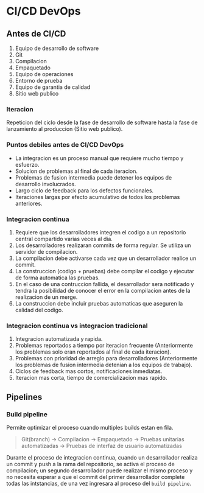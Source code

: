 # CI/CD DevOps

## Antes de CI/CD

1. Equipo de desarrollo de software
2. Git
3. Compilacion
4. Empaquetado
5. Equipo de operaciones
6. Entorno de prueba
7. Equipo de garantia de calidad
8. Sitio web publico

### Iteracion

Repeticion del ciclo desde la fase de desarrollo de software hasta la fase de lanzamiento al produccion (Sitio web publico).

### Puntos debiles antes de CI/CD DevOps

- La integracion es un proceso manual que requiere mucho tiempo y esfuerzo.
- Solucion de problemas al final de cada iteracion.
- Problemas de fusion intermedia puede detener los equipos de desarrollo involucrados.
- Largo ciclo de feedback para los defectos funcionales.
- Iteraciones largas por efecto acumulativo de todos los problemas anteriores.

### Integracion continua

1. Requiere que los desarrolladores integren el codigo a un repositorio central compartido varias veces al dia.
2. Los desarrolladores realizaran commits de forma regular. Se utiliza un servidor de compilacion.
3. La compilacion debe activarse cada vez que un desarrollador realice un commit.
4. La construccion (codigo + pruebas) debe compilar el codigo y ejecutar de forma automatica las pruebas.
5. En el caso de una contruccion fallida, el desarrollador sera notificado y tendra la posibilidad de conocer el error en la compilacion antes de la realizacion de un merge.
6. La construccion debe incluir pruebas automaticas que aseguren la calidad del codigo.

### Integracion continua vs integracion tradicional

1. Integracion automatizada y rapida.
2. Problemas reportados a tiempo por iteracion frecuente (Anteriormente los problemas solo eran reportados al final de cada iteracion).
3. Problemas con prioridad de arreglo para desarrolladores (Anteriormente los problemas de fusion intermedia detenian a los equipos de trabajo).
4. Ciclos de feedback mas cortos, notificaciones inmediatas.
5. Iteracion mas corta, tiempo de comercializacion mas rapido.

## Pipelines

### Build pipeline

Permite optimizar el proceso cuando multiples builds estan en fila.

> Git(branch) -> Compilacion -> Empaquetado -> Pruebas unitarias automatizadas -> Pruebas de interfaz de usuario automatizadas

Durante el proceso de integracion continua, cuando un desarrollador realiza un commit y push a la rama del repositorio, se activa el proceso de compilacion; un segundo desarrollador puede realizar el mismo proceso y no necesita esperar a que el commit del primer desarrollador complete todas las intstancias, de una vez ingresara al proceso del `build pipeline`.